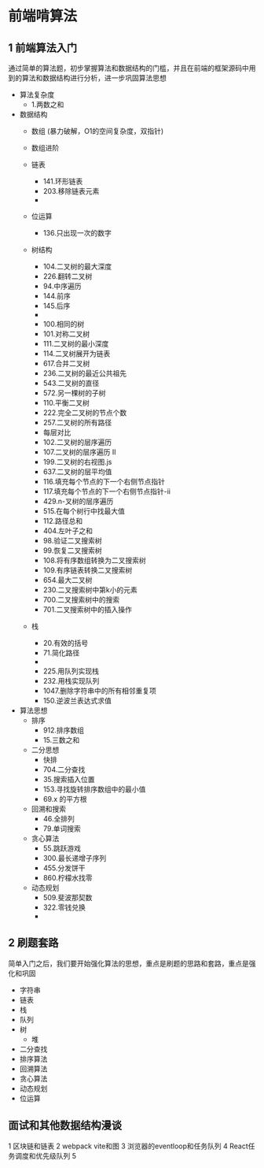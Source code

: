 # 前端啃算法


## 1 前端算法入门

通过简单的算法题，初步掌握算法和数据结构的门槛，并且在前端的框架源码中用到的算法和数据结构进行分析，进一步巩固算法思想

* 算法复杂度
  * 1.两数之和
* 数据结构
  * 数组 (暴力破解，O1的空间复杂度，双指针)
    <!-- * 26.删除有序数组中的重复项 -->
    <!-- * 27.移除元素 -->
    <!-- * 283.移动零 -->

    <!-- * 977.有序数组的平方 -->
    <!-- * 209.长度最小的子数组 -->
    <!-- * 344.反转字符串 （数组） -->
    <!-- * 167.两数之和-ii-输入有序数组 -->
  * 数组进阶
  * 链表
    * 141.环形链表
    * 203.移除链表元素

    <!-- * 206.反转链表 -->
    <!-- * 19.删除链表的倒数第 N 个结点 -->

    <!-- * 21.合并两个有序链表 -->
    <!-- * 876.链表的中间结点 -->
    <!-- * 234.回文链表 -->
    * 
    <!-- * 160.相交链表 -->
    <!-- * 142.环形链表 II -->
    <!-- * 92.反转链表-ii -->
  * 位运算
    * 136.只出现一次的数字
  * 树结构
    * 104.二叉树的最大深度
    * 226.翻转二叉树
    * 94.中序遍历
    * 144.前序
    * 145.后序
    * 
    * 100.相同的树
    * 101.对称二叉树
    * 111.二叉树的最小深度
    * 114.二叉树展开为链表
    * 617.合并二叉树
    * 236.二叉树的最近公共祖先
    * 543.二叉树的直径
    * 572.另一棵树的子树
    * 110.平衡二叉树
    * 222.完全二叉树的节点个数
    * 257.二叉树的所有路径
    * 每层对比
    * 102.二叉树的层序遍历
    * 107.二叉树的层序遍历 II
    * 199.二叉树的右视图.js
    * 637.二叉树的层平均值
    * 116.填充每个节点的下一个右侧节点指针
    * 117.填充每个节点的下一个右侧节点指针-ii
    * 429.n-叉树的层序遍历
    * 515.在每个树行中找最大值
    * 112.路径总和
    * 404.左叶子之和
    * 98.验证二叉搜索树
    * 99.恢复二叉搜索树
    * 108.将有序数组转换为二叉搜索树
    * 109.有序链表转换二叉搜索树
    * 654.最大二叉树
    * 230.二叉搜索树中第k小的元素
    * 700.二叉搜索树中的搜索
    * 701.二叉搜索树中的插入操作
  * 栈
    * 20.有效的括号
    * 71.简化路径
    * 
    * 225.用队列实现栈
    * 232.用栈实现队列
    * 1047.删除字符串中的所有相邻重复项
    * 150.逆波兰表达式求值
* 算法思想
  * 排序
    * 912.排序数组
    * 15.三数之和
  * 二分思想
    * 快排
    * 704.二分查找
    * 35.搜索插入位置
    * 153.寻找旋转排序数组中的最小值
    * 69.x 的平方根 
  * 回溯和搜索
    * 46.全排列
    * 79.单词搜索
  * 贪心算法
    * 55.跳跃游戏
    * 300.最长递增子序列
    * 455.分发饼干
    * 860.柠檬水找零
  * 动态规划
    * 509.斐波那契数
    * 322.零钱兑换
    * 

## 2 刷题套路
简单入门之后，我们要开始强化算法的思想，重点是刷题的思路和套路，重点是强化和巩固


* 字符串
* 链表
* 栈
* 队列
* 树
  * 堆
* 二分查找
* 排序算法
* 回溯算法
* 贪心算法
* 动态规划
* 位运算

## 面试和其他数据结构漫谈
1 区块链和链表
2 webpack vite和图
3 浏览器的eventloop和任务队列
4 React任务调度和优先级队列
5 